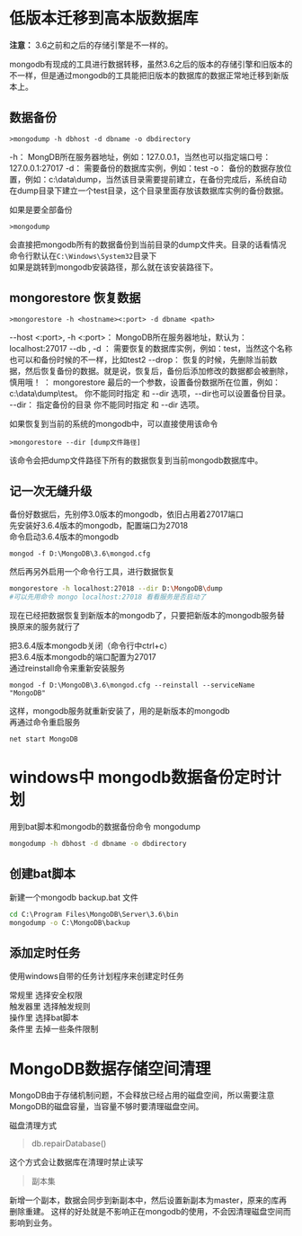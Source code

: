 # 低版本迁移到高本版数据库

**注意：** 3.6之前和之后的存储引擎是不一样的。

mongodb有现成的工具进行数据转移，虽然3.6之后的版本的存储引擎和旧版本的不一样，但是通过mongodb的工具能把旧版本的数据库的数据正常地迁移到新版本上。

## 数据备份

```
>mongodump -h dbhost -d dbname -o dbdirectory
```

-h：
MongDB所在服务器地址，例如：127.0.0.1，当然也可以指定端口号：127.0.0.1:27017
-d：
需要备份的数据库实例，例如：test
-o：
备份的数据存放位置，例如：c:\data\dump，当然该目录需要提前建立，在备份完成后，系统自动在dump目录下建立一个test目录，这个目录里面存放该数据库实例的备份数据。

如果是要全部备份
```
>mongodump
```
会直接把mongodb所有的数据备份到当前目录的dump文件夹。目录的话看情况
命令行默认在`C:\Windows\System32`目录下   
如果是跳转到mongodb安装路径，那么就在该安装路径下。

## mongorestore 恢复数据
```
>mongorestore -h <hostname><:port> -d dbname <path>
```
--host <:port>, -h <:port>：
MongoDB所在服务器地址，默认为： localhost:27017
--db , -d ：
需要恢复的数据库实例，例如：test，当然这个名称也可以和备份时候的不一样，比如test2
--drop：
恢复的时候，先删除当前数据，然后恢复备份的数据。就是说，恢复后，备份后添加修改的数据都会被删除，慎用哦！
<path>：
mongorestore 最后的一个参数，设置备份数据所在位置，例如：c:\data\dump\test。
你不能同时指定 <path> 和 --dir 选项，--dir也可以设置备份目录。
--dir：
指定备份的目录
你不能同时指定 <path> 和 --dir 选项。

如果恢复到当前的系统的mongodb中，可以直接使用该命令

```
>mongorestore --dir [dump文件路径]
```

该命令会把dump文件路径下所有的数据恢复到当前mongodb数据库中。

## 记一次无缝升级
备份好数据后，先别停3.0版本的mongodb，依旧占用着27017端口    
先安装好3.6.4版本的mongodb，配置端口为27018  
命令启动3.6.4版本的mongodb
```
mongod -f D:\MongoDB\3.6\mongod.cfg
```
然后再另外启用一个命令行工具，进行数据恢复
```sh
mongorestore -h localhost:27018 --dir D:\MongoDB\dump
#可以先用命令 mongo localhost:27018 看看服务是否启动了
```
现在已经把数据恢复到新版本的mongodb了，只要把新版本的mongodb服务替换原来的服务就行了    

把3.6.4版本mongodb关闭（命令行中ctrl+c）  
把3.6.4版本mongodb的端口配置为27017   
通过reinstall命令来重新安装服务   

```
mongod -f D:\MongoDB\3.6\mongod.cfg --reinstall --serviceName "MongoDB"
```
这样，mongodb服务就重新安装了，用的是新版本的mongodb    
再通过命令重启服务
```
net start MongoDB
```

# windows中 mongodb数据备份定时计划

用到bat脚本和mongodb的数据备份命令 mongodump

```sh
mongodump -h dbhost -d dbname -o dbdirectory
```

## 创建bat脚本


新建一个mongodb backup.bat 文件

```bat
cd C:\Program Files\MongoDB\Server\3.6\bin
mongodump -o C:\MongoDB\backup
```
## 添加定时任务

使用windows自带的任务计划程序来创建定时任务

常规里 选择安全权限     
触发器里 选择触发规则       
操作里 选择bat脚本          
条件里 去掉一些条件限制     

# MongoDB数据存储空间清理

MongoDB由于存储机制问题，不会释放已经占用的磁盘空间，所以需要注意MongoDB的磁盘容量，当容量不够时要清理磁盘空间。

磁盘清理方式

>db.repairDatabase()

这个方式会让数据库在清理时禁止读写

>副本集

新增一个副本，数据会同步到新副本中，然后设置新副本为master，原来的库再删除重建。
这样的好处就是不影响正在mongodb的使用，不会因清理磁盘空间而影响到业务。
